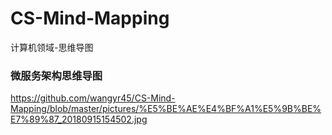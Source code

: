 # CS-Mind-Mapping
计算机领域-思维导图
### 微服务架构思维导图
https://github.com/wangyr45/CS-Mind-Mapping/blob/master/pictures/%E5%BE%AE%E4%BF%A1%E5%9B%BE%E7%89%87_20180915154502.jpg
